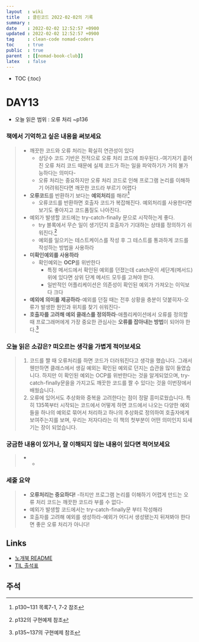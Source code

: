 ```yaml
---
layout  : wiki
title   : 클린코드 2022-02-02의 기록
summary : 
date    : 2022-02-02 12:52:57 +0900
updated : 2022-02-02 12:52:57 +0900
tag     : clean-code nomad-coders
toc     : true
public  : true
parent  : [[nomad-book-club]]
latex   : false
---
```

* TOC
{:toc}

# DAY13
* 오늘 읽은 범위 : 오류 처리 ~p136

### 책에서 기억하고 싶은 내용을 써보세요
> * 깨끗한 코드와 오류 처리는 확실히 연관성이 있다
>     * 상당수 코드 기반은 전적으로 오류 처리 코드에 좌우된다.-여기저기 흩어진 오류 처리 코드 때문에 실제 코드가 하는 일을 파악하기가 거의 불가능하다는 의미다-
>     * 오류 처리는 중요하지만 오류 처리 코드로 인해 프로그램 논리를 이해하기 어려워진다면 깨끗한 코드라 부르기 어렵다
> * **오류코드**를 반환하기 보다는 **예외처리**를 해라![^ERROR_CODE-1]
>     * 오류코드를 반환하면 호출자 코드가 복잡해진다. 예외처리를 사용한다면 보기도 좋아지고 코드품질도 나아진다.
> * 예외가 발생할 코드에는 try-catch-finally 문으로 시작하는게 좋다.
>     * try 블록에서 무슨 일이 생기던지 호출자가 기대하는 상태를 정의하기 쉬워진다.[^TRY_CATCH_FINALLY-2]
>     * 예외를 일으키는 테스트케이스를 작성 후 그 테스트를 통과하게 코드를 작성하는 방법을 사용하라
> * **미확인예외를 사용하라**
>     * 확인예외는 **OCP**를 위반한다
>         * 특정 메서드에서 확인된 예외를 던졌는데 catch문이 세단계(메서드) 위에 있다면 상위 단계 메서드 모두를 고쳐야 한다.
>         * 일반적인 어플리케이션은 의존성이 확인된 예외가 가져오는 이익보다 크다
> * **예외에 의미를 제공하라**-예외를 던질 때는 전후 상황을 충분이 덧붙히자-오류가 발생한 원인과 위치를 찾기 쉬워진다-
> * **호출자를 고려해 예외 클래스를 정의하라**-애플리케이션에서 오류를 정의할 때 프로그래머에게 가장 중요한 관심사는 **오류를 잡아내는 방법**이 되어야 한다.[^CONSIDER_CALLER-3]

### 오늘 읽은 소감은? 떠오르는 생각을 가볍게 적어보세요
> 1. 코드를 짤 때 오류처리를 하면 코드가 더러워진다고 생각을 했습니다. 그래서 웬만하면 클래스에서 생길 예외는 확인된 예외로 던지는 습관을 많이 들였습니다. 하지만 이 확인된 예외는 OCP를 위반한다는 것을 알게되었으며, try-catch-finally문을을 가지고도 깨끗한 코드를 짤 수 있다는 것을 이번장에서 배웠습니다.
> 2. 오류에 있어서도 추상화와 중복을 고려한다는 점이 정말 흥미로웠습니다. 특히 135쪽부터 시작되는 코드에서 어떻게 하면 코드에서 나오는 다양한 예외들을 하나의 예외로 묶어서 처리하고 하나의 추상화로 정의하여 호출자에게 보여주는지를 보며, 우리는 저자다라는 이 책의 첫부분이 어떤 의미인지 되새기는 장이 되었습니다.

### 궁금한 내용이 있거나, 잘 이해되지 않는 내용이 있다면 적어보세요
> * -

### 세줄 요약
> * **오류처리는 중요하다!** -하지만 프로그램 논리를 이해하기 어렵게 만드는 오류 처리 코드는 깨끗한 코드라 부를 수 없다-
> * 예외가 발생할 코드에서는 try-catch-finally문 부터 작성해라
> * 호출자를 고려해 예외를 생성하라-예외가 어디서 생성됐는지 뒤져봐야 한다면 좋은 오류 처리가 아니다!

## Links
* [노개북 README](https://nomadcoders.oopy.io/readme?utm_source=Nomad_Book_Club%231&utm_campaign=853979327e-EMAIL_CAMPAIGN_2022_01_20_09_04&utm_medium=email&utm_term=0_26f5b50d66-853979327e-357549064)
* [TIL 출석표](https://docs.google.com/spreadsheets/d/1Cy2NOnfFDP6Y1snkd3nL5VidLDmBq8C9696iTwbc_K0/edit#gid=0)

## 주석
[^ERROR_CODE-1]: p130~131 목록7-1, 7-2 참조
[^TRY_CATCH_FINALLY-2]: p132의 구현예제 참조
[^CONSIDER_CALLER-3]: p135~137의 구현예제 참조